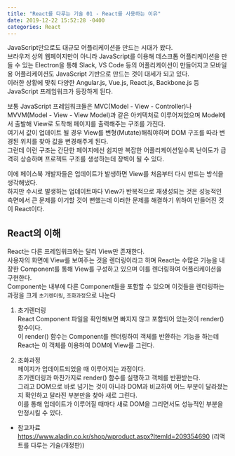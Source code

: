 ```yaml
---
title: "React를 다루는 기술 01 - React를 사용하는 이유"
date: 2019-12-22 15:52:28 -0400
categories: React 
---
```


JavaScript만으로도 대규모 어플리케이션을 만드는 시대가 왔다.  
브라우저 상의 웹페이지만이 아니라 JavaScript를 이용해 데스크톱 어플리케이션을 만들 수 있는 Electron을 통해 Slack, VS Code 등의 어플리케이션이 만들어지고 모바일용 어플리케이션도 JavaScript 기반으로 만드는 것이 대세가 되고 있다.  
이러한 상황에 맞춰 다양한 Angular.js, Vue.js, React.js, Backbone.js 등 JavaScript 프레임워크가 등장하게 된다.  

보통 JavaScript 프레임워크들은 MVC(Model - View - Controller)나 MVVM(Model - View - View Model)과 같은 아키텍처로 이루어져있으며 Model에서 출발해 View로 도착해 페이지를 출력해주는 구조를 가진다.  
여기서 값이 업데이트 될 경우 View를 변형(Mutate)해줘야하며 DOM 구조를 따라 변경된 위치를 찾아 값을 변경해주게 된다.  
그런데 이런 구조는 간단한 페이지에선 쉽지만 복잡한 어플리케이션일수록 난이도가 급격히 상승하며 프로젝트 구조를 생성하는데 장벽이 될 수 있다.  

이에 페이스북 개발자들은 업데이트가 발생하면 View를 처음부터 다시 만드는 방식을 생각해냈다.  
하지만 수시로 발생하는 업데이트마다 View가 반복적으로 재생성되는 것은 성능적인 측면에서 큰 문제를 야기할 것이 뻔했는데 이러한 문제를 해결하기 위하여 만들어진 것이 React이다.  


React의 이해
------------------------------------
React는 다른 프레임워크와는 달리 View만 존재한다.  
사용자의 화면에 View를 보여주는 것을 렌더링이라고 하며 React는 수많은 기능을 내장한 Component를 통해 View를 구성하고 있으며 이를 렌더링하여 어플리케이션을 구현한다.  
Component는 내부에 다른 Component들을 포함할 수 있으며 이것들을 렌더링하는 과정을 크게 ``초기렌더링``, ``조화과정``으로 나눈다  

1. 초기렌더링  
React Component 파일을 확인해보면 빠지지 않고 포함되어 있는것이 render() 함수이다.  
이 render() 함수는 Component를 렌더링하여 객체를 반환하는 기능을 하는데 React는 이 객체를 이용하여 DOM에 View를 그린다.  

2. 조화과정  
페이지가 업데이트되었을 때 이루어지는 과정이다.  
초기렌더링과 마찬가지로 render() 함수를 실행하고 객체를 반환받는다.  
그리고 DOM으로 바로 넘기는 것이 아니라 DOM과 비교하여 어느 부분이 달라졌는지 확인하고 달라진 부분만을 찾아 새로 그린다.  
이를 통해 업데이트가 이루어질 때마다 새로 DOM을 그리면서도 성능적인 부분을 안정시킬 수 있다.  


* 참고자료  
https://www.aladin.co.kr/shop/wproduct.aspx?ItemId=209354690 (리액트를 다루는 기술(개정판))
